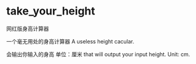 # take_your_height
网红版身高计算器

一个毫无用处的身高计算器
A useless height cacular.

会输出你输入的身高 单位：厘米
that will output your input height. Unit: cm.